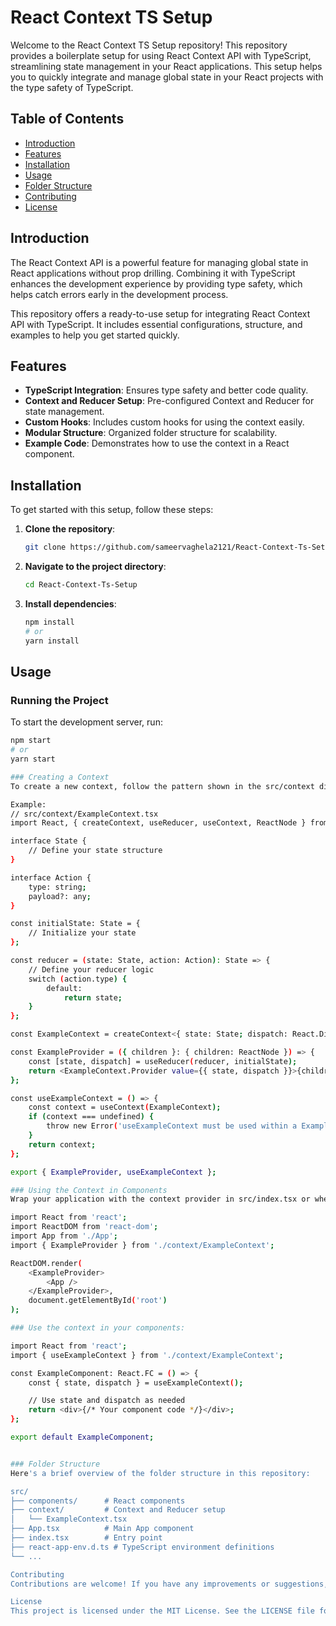 # React Context TS Setup

Welcome to the React Context TS Setup repository! This repository provides a boilerplate setup for using React Context API with TypeScript, streamlining state management in your React applications. This setup helps you to quickly integrate and manage global state in your React projects with the type safety of TypeScript.

## Table of Contents

- [Introduction](#introduction)
- [Features](#features)
- [Installation](#installation)
- [Usage](#usage)
- [Folder Structure](#folder-structure)
- [Contributing](#contributing)
- [License](#license)

## Introduction

The React Context API is a powerful feature for managing global state in React applications without prop drilling. Combining it with TypeScript enhances the development experience by providing type safety, which helps catch errors early in the development process.

This repository offers a ready-to-use setup for integrating React Context API with TypeScript. It includes essential configurations, structure, and examples to help you get started quickly.

## Features

- **TypeScript Integration**: Ensures type safety and better code quality.
- **Context and Reducer Setup**: Pre-configured Context and Reducer for state management.
- **Custom Hooks**: Includes custom hooks for using the context easily.
- **Modular Structure**: Organized folder structure for scalability.
- **Example Code**: Demonstrates how to use the context in a React component.

## Installation

To get started with this setup, follow these steps:

1. **Clone the repository**:
    ```sh
    git clone https://github.com/sameervaghela2121/React-Context-Ts-Setup.git
    ```

2. **Navigate to the project directory**:
    ```sh
    cd React-Context-Ts-Setup
    ```

3. **Install dependencies**:
    ```sh
    npm install
    # or
    yarn install
    ```

## Usage

### Running the Project

To start the development server, run:
```sh
npm start
# or
yarn start

### Creating a Context
To create a new context, follow the pattern shown in the src/context directory. Define your state, actions, and reducer in a TypeScript file, and use the provided utility functions to create and provide the context.

Example:
// src/context/ExampleContext.tsx
import React, { createContext, useReducer, useContext, ReactNode } from 'react';

interface State {
    // Define your state structure
}

interface Action {
    type: string;
    payload?: any;
}

const initialState: State = {
    // Initialize your state
};

const reducer = (state: State, action: Action): State => {
    // Define your reducer logic
    switch (action.type) {
        default:
            return state;
    }
};

const ExampleContext = createContext<{ state: State; dispatch: React.Dispatch<Action> } | undefined>(undefined);

const ExampleProvider = ({ children }: { children: ReactNode }) => {
    const [state, dispatch] = useReducer(reducer, initialState);
    return <ExampleContext.Provider value={{ state, dispatch }}>{children}</ExampleContext.Provider>;
};

const useExampleContext = () => {
    const context = useContext(ExampleContext);
    if (context === undefined) {
        throw new Error('useExampleContext must be used within a ExampleProvider');
    }
    return context;
};

export { ExampleProvider, useExampleContext };

### Using the Context in Components
Wrap your application with the context provider in src/index.tsx or wherever you initialize your app.

import React from 'react';
import ReactDOM from 'react-dom';
import App from './App';
import { ExampleProvider } from './context/ExampleContext';

ReactDOM.render(
    <ExampleProvider>
        <App />
    </ExampleProvider>,
    document.getElementById('root')
);

### Use the context in your components:

import React from 'react';
import { useExampleContext } from './context/ExampleContext';

const ExampleComponent: React.FC = () => {
    const { state, dispatch } = useExampleContext();

    // Use state and dispatch as needed
    return <div>{/* Your component code */}</div>;
};

export default ExampleComponent;


### Folder Structure
Here's a brief overview of the folder structure in this repository:

src/
├── components/      # React components
├── context/         # Context and Reducer setup
│   └── ExampleContext.tsx
├── App.tsx          # Main App component
├── index.tsx        # Entry point
├── react-app-env.d.ts # TypeScript environment definitions
└── ...

Contributing
Contributions are welcome! If you have any improvements or suggestions, please open an issue or submit a pull request.

License
This project is licensed under the MIT License. See the LICENSE file for more details.
